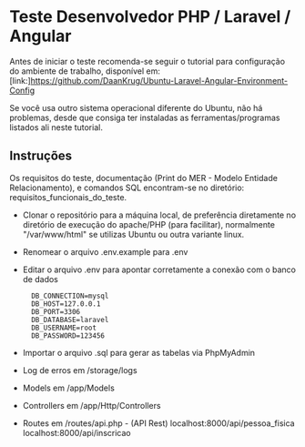 

# Teste Desenvolvedor PHP / Laravel / Angular

Antes de iniciar o teste recomenda-se seguir o tutorial para configuração
do ambiente de trabalho, disponível em: [link:]https://github.com/DaanKrug/Ubuntu-Laravel-Angular-Environment-Config

Se você usa outro sistema operacional diferente do Ubuntu, não há problemas, desde que consiga
ter instaladas as ferramentas/programas listados ali neste tutorial.


## Instruções

Os requisitos do teste, documentação (Print do MER - Modelo Entidade Relacionamento),
e comandos SQL encontram-se no diretório: requisitos_funcionais_do_teste.

- Clonar o repositório para a máquina local, de preferência diretamente no
diretório de execução do apache/PHP (para facilitar), normalmente "/var/www/html" se utilizas Ubuntu
ou outra variante linux.

- Renomear o arquivo .env.example para .env
- Editar o arquivo .env para apontar corretamente a conexão com o banco de dados
	
		DB_CONNECTION=mysql
		DB_HOST=127.0.0.1
		DB_PORT=3306
		DB_DATABASE=laravel
		DB_USERNAME=root
		DB_PASSWORD=123456
	
- Importar o arquivo .sql para gerar as tabelas via PhpMyAdmin

- Log de erros em /storage/logs
- Models em /app/Models
- Controllers em /app/Http/Controllers
- Routes em /routes/api.php - (API Rest)
   localhost:8000/api/pessoa_fisica
   localhost:8000/api/inscricao





















